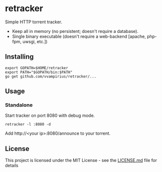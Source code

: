 # retracker

Simple HTTP torrent tracker.

* Keep all in memory (no persistent; doesn't require a database).
* Single binary executable (doesn't require a web-backend [apache, php-fpm, uwsgi, etc.])

## Installing

```
export GOPATH=$HOME/retracker
export PATH="$GOPATH/bin:$PATH"
go get github.com/vvampirius/retracker/...
```

## Usage
### Standalone

Start tracker on port 8080 with debug mode.
```
retracker -l :8080 -d
```
Add http://\<your ip>:8080/announce to your torrent.


## License

This project is licensed under the MIT License - see the [LICENSE.md](LICENSE.md) file for details
